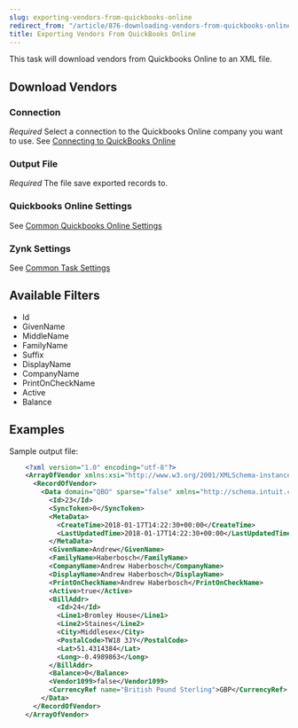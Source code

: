 ```yaml
---
slug: exporting-vendors-from-quickbooks-online
redirect_from: "/article/876-downloading-vendors-from-quickbooks-online"
title: Exporting Vendors From QuickBooks Online
---
```



This task will download vendors from Quickbooks Online to an XML file.


## Download Vendors

### Connection
_Required_
Select a connection to the Quickbooks Online company you want to use. See [Connecting to QuickBooks Online](connecting-to-quickbooks-online)

### Output File
_Required_
The file save exported records to.

### Quickbooks Online Settings
See [Common Quickbooks Online Settings](common-quickbooks-online-settings)

### Zynk Settings
See [Common Task Settings](common-task-settings)

## Available Filters
- Id
- GivenName
- MiddleName
- FamilyName
- Suffix
- DisplayName
- CompanyName
- PrintOnCheckName
- Active
- Balance


## Examples


Sample output file:


```xml
    <?xml version="1.0" encoding="utf-8"?>
    <ArrayOfVendor xmlns:xsi="http://www.w3.org/2001/XMLSchema-instance" xmlns:xsd="http://www.w3.org/2001/XMLSchema">
      <RecordOfVendor>
        <Data domain="QBO" sparse="false" xmlns="http://schema.intuit.com/finance/v3">
          <Id>23</Id>
          <SyncToken>0</SyncToken>
          <MetaData>
            <CreateTime>2018-01-17T14:22:30+00:00</CreateTime>
            <LastUpdatedTime>2018-01-17T14:22:30+00:00</LastUpdatedTime>
          </MetaData>
          <GivenName>Andrew</GivenName>
          <FamilyName>Haberbosch</FamilyName>
          <CompanyName>Andrew Haberbosch</CompanyName>
          <DisplayName>Andrew Haberbosch</DisplayName>
          <PrintOnCheckName>Andrew Haberbosch</PrintOnCheckName>
          <Active>true</Active>
          <BillAddr>
            <Id>24</Id>
            <Line1>Bromley House</Line1>
            <Line2>Staines</Line2>
            <City>Middlesex</City>
            <PostalCode>TW18 3JY</PostalCode>
            <Lat>51.4314384</Lat>
            <Long>-0.4989863</Long>
          </BillAddr>
          <Balance>0</Balance>
          <Vendor1099>false</Vendor1099>
          <CurrencyRef name="British Pound Sterling">GBP</CurrencyRef>
        </Data>
      </RecordOfVendor>
    </ArrayOfVendor>
```